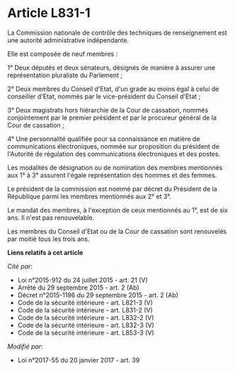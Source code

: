 # Article L831-1

La Commission nationale de contrôle des techniques de renseignement est une autorité administrative indépendante. 

Elle est composée de neuf membres : 

1° Deux députés et deux sénateurs, désignés de manière à assurer une représentation pluraliste du Parlement ; 

2° Deux membres du Conseil d'Etat, d'un grade au moins égal à celui de conseiller d'Etat, nommés par le vice-président du
Conseil d'Etat ; 

3° Deux magistrats hors hiérarchie de la Cour de cassation, nommés conjointement par le premier président et par le procureur
général de la Cour de cassation ; 

4° Une personnalité qualifiée pour sa connaissance en matière de communications électroniques, nommée sur proposition du
président de l'Autorité de régulation des communications électroniques et des postes. 

Les modalités de désignation ou de nomination des membres mentionnés aux 1° à 3° assurent l'égale représentation des hommes
et des femmes. 

Le président de la commission est nommé par décret du Président de la République parmi les membres mentionnés aux 2° et 3°. 

Le mandat des membres, à l'exception de ceux mentionnés au 1°, est de six ans. Il n'est pas renouvelable. 

Les membres du Conseil d'Etat ou de la Cour de cassation sont renouvelés par moitié tous les trois ans.

**Liens relatifs à cet article**

_Cité par_:

  - Loi n°2015-912 du 24 juillet 2015 - art. 21 (V)
  - Arrêté du 29 septembre 2015 - art. 2 (Ab)
  - Décret n°2015-1186 du 29 septembre 2015 - art. 2 (Ab)
  - Code de la sécurité intérieure - art. L821-3 (V)
  - Code de la sécurité intérieure - art. L831-2 (V)
  - Code de la sécurité intérieure - art. L832-2 (V)
  - Code de la sécurité intérieure - art. L832-3 (V)
  - Code de la sécurité intérieure - art. L853-3 (V)

_Modifié par_:

  - Loi n°2017-55 du 20 janvier 2017 - art. 39
